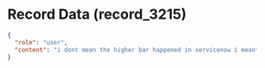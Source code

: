 # Record Data (record_3215)

```json
{
  "role": "user",
  "content": "i dont mean the higher bar happened in servicenow i meant in booking.. servicenow is the same shit that it was probably getting worse\n"
}
```

